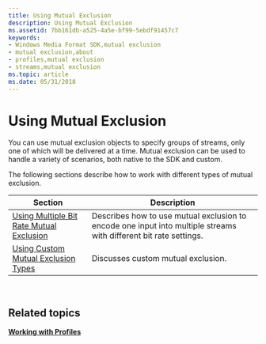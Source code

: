 ```yaml
---
title: Using Mutual Exclusion
description: Using Mutual Exclusion
ms.assetid: 7bb161db-a525-4a5e-bf99-5ebdf91457c7
keywords:
- Windows Media Format SDK,mutual exclusion
- mutual exclusion,about
- profiles,mutual exclusion
- streams,mutual exclusion
ms.topic: article
ms.date: 05/31/2018
---
```


# Using Mutual Exclusion

You can use mutual exclusion objects to specify groups of streams, only one of which will be delivered at a time. Mutual exclusion can be used to handle a variety of scenarios, both native to the SDK and custom.

The following sections describe how to work with different types of mutual exclusion.



| Section                                                                                  | Description                                                                                                       |
|------------------------------------------------------------------------------------------|-------------------------------------------------------------------------------------------------------------------|
| [Using Multiple Bit Rate Mutual Exclusion](using-multiple-bit-rate-mutual-exclusion.md) | Describes how to use mutual exclusion to encode one input into multiple streams with different bit rate settings. |
| [Using Custom Mutual Exclusion Types](using-custom-mutual-exclusion-types.md)           | Discusses custom mutual exclusion.                                                                                |



 

## Related topics

<dl> <dt>

[**Working with Profiles**](working-with-profiles.md)
</dt> </dl>

 

 




